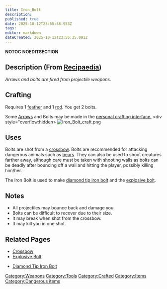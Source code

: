 ```yaml
---
title: Iron_Bolt
description: 
published: true
date: 2025-10-12T23:55:38.953Z
tags: 
editor: markdown
dateCreated: 2025-10-12T23:55:35.091Z
---
```


__NOTOC__ __NOEDITSECTION__

## Description (From [Recipaedia](.. "wikilink"))

*Arrows and bolts are fired from projectile weapons.*

## Crafting

Requires 1 [feather](feather "wikilink") and 1 [rod](rod "wikilink").
You get 2 bolts.

Some [Arrows](Arrows "wikilink") and Bolts may be made in the [personal
crafting interface.](Crafting "wikilink") \<div style="overflow:hidden\>
![Iron_Bolt_craft.png](Iron_Bolt_craft.png "Iron_Bolt_craft.png")

</div>

## Uses

Bolts are shot from a [crossbow](Crossbow.md "wikilink"). Bolts are
recommended for attacking dangerous animals such as
[bears](bear "wikilink"). They can also be used to shoot creatures
farther away, although care must be taken with shooting walls as bolts
can be deadly after bouncing off a wall and hitting the player, possibly
killing him/her.

The Iron Bolt is used to make [diamond tip iron
bolt](Diamond_Tip_Iron_Bolt.md "wikilink") and the [explosive
bolt](Explosive_Bolt.md "wikilink"). 

## Notes 

  - All projectiles may bounce back and damage you. 
  - Bolts can be difficult to recover due to their size. 
  - It may break when shot from the crossbow.
  - It may kill you in one shot.

## Related Pages 

  - [Crossbow](Crossbow.md "wikilink")
  - [Explosive Bolt](Explosive_Bolt.md "wikilink")

<!-- end list -->

  - [Diamond Tip Iron Bolt](Diamond_Tip_Iron_Bolt.md "wikilink")

[Category:Weapons](Category:Weapons "wikilink")
[Category:Tools](Category:Tools "wikilink")
[Category:Crafted](Category:Crafted "wikilink")
[Category:Items](Category:Items "wikilink") [Category:Dangerous
items](Category:Dangerous_items "wikilink")